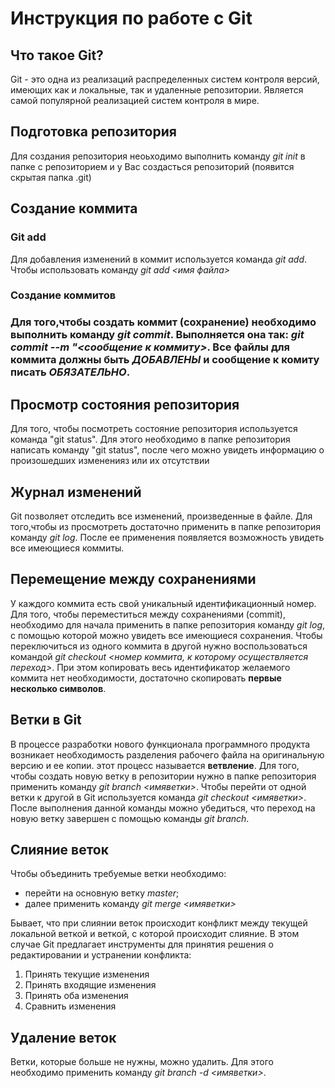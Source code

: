 # Инструкция по работе с Git

## Что такое Git?
Git - это одна из реализаций распределенных систем контроля версий, имеющих как и локальные, так и удаленные репозитории. Является самой популярной реализацией систем контроля в мире.
## Подготовка репозитория

Для создания репозитория неоьходимо выполнить команду *git init* в папке с репозиторием и у Вас создасться репозиторий (появится скрытая папка .git) 

## Создание коммита

### Git add
Для добавления изменений в коммит используется команда *git add*. Чтобы использовать команду *git add <имя файла>*

### Создание коммитов

### Для того,чтобы создать коммит (сохранение) необходимо выполнить команду *git commit*. Выполняется она так: *git commit --m "<сообщение к коммиту>*. Все файлы для коммита должны быть ***ДОБАВЛЕНЫ*** и сообщение к комиту писать ***ОБЯЗАТЕЛЬНО***.

## Просмотр состояния репозитория
Для того, чтобы посмотреть состояние репозитория используется команда "git status". Для этого необходимо в папке репозитория написать команду "git status", после чего можно увидеть информацию о произошедших измененияз или их отсутствии

## Журнал изменений

Git позволяет отследить все изменений, произведенные в файле. Для того,чтобы из просмотреть достаточно применить в папке репозитория команду *git log*. После ее применения появляется возможность увидеть все имеющиеся коммиты.

## Перемещение между сохранениями

У каждого коммита есть свой уникальный идентификационный номер. Для того, чтобы переместиться между сохранениями (commit), необходимо для начала применить в папке репозитория команду *git log*, с помощью которой можно увидеть все имеющиеся сохранения.
Чтобы переключиться из одного коммита в другой нужно воспользоваться командой *git checkout <номер коммита, к которому осуществляется переход>*. При этом копировать весь идентификатор желаемого коммита нет необходимости, достаточно скопировать __первые несколько символов__. 

## Ветки в Git

В процессе разработки нового функционала программного продукта возникает необходимость разделения рабочего файла на оригинальную версию и ее копии. этот процесс называется **ветвление**. Для того, чтобы создать новую ветку в репозитории нужно в папке репозитория применить команду *git branch <имяветки>*. Чтобы перейти от одной ветки к другой в Git используется команда *git checkout <имяветки>*. После выполнения данной команды можно убедиться, что переход на новую ветку завершен с помощью команды *git branch*.

## Слияние веток

Чтобы объединить требуемые ветки необходимо:
+ перейти на основную ветку *master*;
+ далее применить команду *git merge <имяветки>*

Бывает, что при слиянии веток происходит конфликт между текущей локальной веткой и веткой, с которой происходит слияние. В этом случае Git предлагает инструменты для принятия решения о редактировании и устранении конфликта:
1. Принять текущие изменения
2. Принять входящие изменения
3. Принять оба изменения
4. Сравнить изменения

## Удаление веток

Ветки, которые больше не нужны, можно удалить. Для этого необходимо применить команду *git branch -d <имяветки>*.
